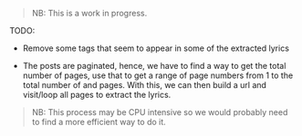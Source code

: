 > NB: This is a work in progress.

TODO:

- Remove some <a data-id></a> tags that seem to appear in some of the extracted lyrics

- The posts are paginated, hence, we have to find a way to get the total number of pages, use that to get a range of page numbers from 1 to the total number of and pages. With this, we can then build a url and visit/loop all pages to extract the lyrics.

> NB: This process may be CPU intensive so we would probably need to find a more efficient way to do it.
